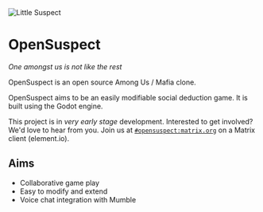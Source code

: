 <img alt="Little Suspect" src="https://github.com/moxvallix/opensuspect/blob/main/misc/images/icon_1.png">

# OpenSuspect

*One amongst us is not like the rest*

OpenSuspect is an open source Among Us / Mafia clone.

OpenSuspect aims to be an easily modifiable social deduction game.
It is built using the Godot engine.

This project is in *very early stage* development.
Interested to get involved? We'd love to hear from you.
Join us at [`#opensuspect:matrix.org`](https://matrix.to/#/#opensuspect:matrix.org) on a Matrix client (element.io).

## Aims

* Collaborative game play
* Easy to modify and extend
* Voice chat integration with Mumble
